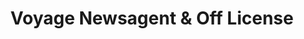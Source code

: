 ---
title: "Voyage Newsagent & Off License"
url: /ipswich/voyage-newsagent-und-off-license/
shop: Zeitungen
---